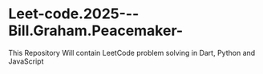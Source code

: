 # Leet-code.2025---Bill.Graham.Peacemaker-
This Repository Will contain LeetCode problem solving in Dart, Python and JavaScript
